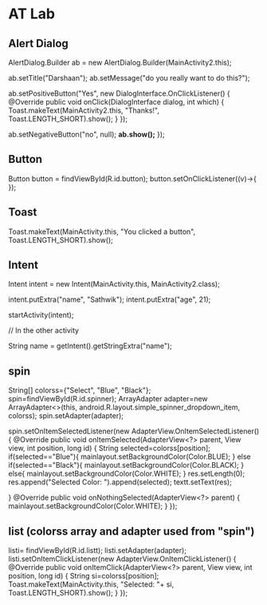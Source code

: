 # AT Lab

## Alert Dialog
AlertDialog.Builder ab = new AlertDialog.Builder(MainActivity2.this);

ab.setTitle("Darshaan");
ab.setMessage("do you really want to do this?");

ab.setPositiveButton("Yes", new DialogInterface.OnClickListener() {
@Override
public void onClick(DialogInterface dialog, int which) {
Toast.makeText(MainActivity2.this, "Thanks!", Toast.LENGTH_SHORT).show();
}
});

ab.setNegativeButton("no", null);
<b>ab.show();</b>
});

## Button
Button button = findViewById(R.id.button);
button.setOnClickListener((v)->{
});


## Toast
Toast.makeText(MainActivity.this, "You clicked a button", Toast.LENGTH_SHORT).show();

## Intent
Intent intent = new Intent(MainActivity.this, MainActivity2.class);

intent.putExtra("name", "Sathwik");
intent.putExtra("age", 21);

startActivity(intent);

// In the other activity

String name = getIntent().getStringExtra("name");

## spin

String[] colorss={"Select", "Blue", "Black"};
spin=findViewById(R.id.spinner);
ArrayAdapter<String> adapter=new ArrayAdapter<>(this, android.R.layout.simple_spinner_dropdown_item, colorss);
spin.setAdapter(adapter);

spin.setOnItemSelectedListener(new AdapterView.OnItemSelectedListener() {
    @Override
    public void onItemSelected(AdapterView<?> parent, View view, int position, long id) {
        String selected=colorss[position];
        if(selected=="Blue"){
            mainlayout.setBackgroundColor(Color.BLUE);
        }
        else if(selected=="Black"){
            mainlayout.setBackgroundColor(Color.BLACK);
        }
        else{
            mainlayout.setBackgroundColor(Color.WHITE);
        }
        res.setLength(0);
        res.append("Selected Color: ").append(selected);
        textt.setText(res);

}
@Override
public void onNothingSelected(AdapterView<?> parent) {
    mainlayout.setBackgroundColor(Color.WHITE);
}
});

## list (colorss array and adapter used from "spin")

listi= findViewById(R.id.listt);
        listi.setAdapter(adapter);
listi.setOnItemClickListener(new AdapterView.OnItemClickListener() {
    @Override
    public void onItemClick(AdapterView<?> parent, View view, int position, long id) {
        String si=colorss[position];
        Toast.makeText(MainActivity.this, "Selected: "+ si, Toast.LENGTH_SHORT).show();
    }
});

